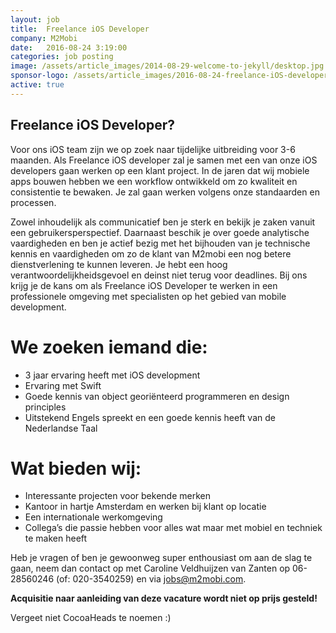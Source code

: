 ```yaml
---
layout: job
title:  Freelance iOS Developer
company: M2Mobi
date:   2016-08-24 3:19:00
categories: job posting
image: /assets/article_images/2014-08-29-welcome-to-jekyll/desktop.jpg
sponsor-logo: /assets/article_images/2016-08-24-freelance-iOS-developer/m2mobi.jpg
active: true
---
```


## Freelance iOS Developer?

Voor ons iOS team zijn we op zoek naar tijdelijke uitbreiding voor 3-6 maanden. Als Freelance iOS developer zal je samen met een van onze iOS developers gaan werken op een klant project. In de jaren dat wij mobiele apps bouwen hebben we een workflow ontwikkeld om zo kwaliteit en consistentie te bewaken. Je zal gaan werken volgens onze standaarden en processen.

Zowel inhoudelijk als communicatief ben je sterk en bekijk je zaken vanuit een gebruikersperspectief. Daarnaast beschik je over goede analytische vaardigheden en ben je actief bezig met het bijhouden van je technische kennis en vaardigheden om zo de klant van M2mobi een nog betere dienstverlening te kunnen leveren. Je hebt een hoog verantwoordelijkheidsgevoel en deinst niet terug voor deadlines. Bij ons krijg je de kans om als Freelance iOS Developer te werken in een professionele omgeving met specialisten op het gebied van mobile development.

# We zoeken iemand die:

- 3 jaar ervaring heeft met iOS development
- Ervaring met Swift
- Goede kennis van object georiënteerd programmeren en design principles
- Uitstekend Engels spreekt en een goede kennis heeft van de Nederlandse Taal


# Wat bieden wij:

- Interessante projecten voor bekende merken
- Kantoor in hartje Amsterdam en werken bij klant op locatie
- Een internationale werkomgeving
- Collega’s die passie hebben voor alles wat maar met mobiel en techniek te maken heeft


Heb je vragen of ben je gewoonweg super enthousiast om aan de slag te gaan, neem dan contact op met Caroline Veldhuijzen van Zanten op 06-28560246 (of: 020-3540259) en via [jobs@m2mobi.com](mailto:jobs@m2mobi.com).

**Acquisitie naar aanleiding van deze vacature wordt niet op prijs gesteld!**

Vergeet niet CocoaHeads te noemen :)
